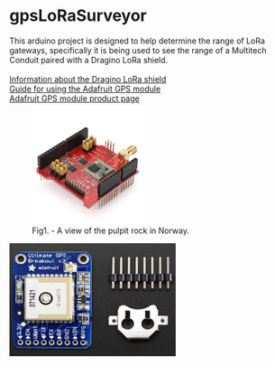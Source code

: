 # gpsLoRaSurveyor

This arduino project is designed to help determine the range of LoRa gateways,
specifically it is being used to see the range of a Multitech Conduit paired with a Dragino LoRa shield.<br><br>
<a href="http://wiki.dragino.com/index.php?title=Lora_Shield">Information about the Dragino LoRa shield</a>
<br>
<a href="https://learn.adafruit.com/adafruit-ultimate-gps/overview">Guide for using the Adafruit GPS module</a>
<br>
<a href="https://www.adafruit.com/product/746">Adafruit GPS module product page</a>

<figure>
  <img src="draginoLoRaShield.jpg" alt="Dragino shield" height="200" width="200">
  <figcaption>Fig1. - A view of the pulpit rock in Norway.</figcaption>
</figure>
<img src="adafruitGps.jpg" alt="Adafruit GPS module" height="200" width="295"> 
